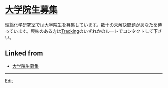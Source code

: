 # [大学院生募集](大学院生募集)

[理論化学研究室](理論化学研究室)では大学院生を募集しています。数十の[未解決問題](未解決問題)があなたを待っています。興味のある方は[Tracking](Tracking)のいずれかのルートでコンタクトして下さい。



## Linked from

* [大学院生募集](大学院生募集.md)


----
[Edit](https://github.com/vitroid/vitroid.github.io/edit/master/MD/大学院生募集.md)
